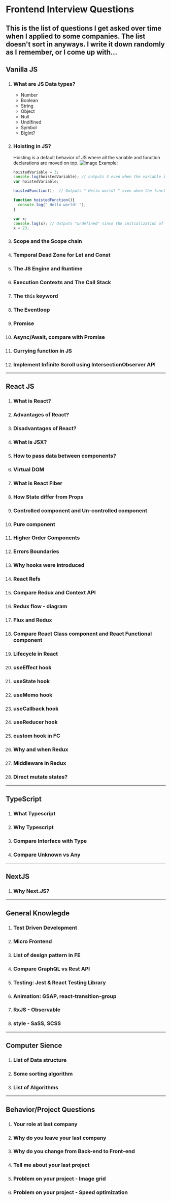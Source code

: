 # Frontend Interview Questions

This is the list of questions I get asked over time when I applied to some companies. The list doesn't sort in anyways. I write it down randomly as I remember, or I come up with...
---
## Vanilla JS
1. ### What are JS Data types?
    - Number
    - Boolean
    - String
    - Object
    - Null
    - Undifined
    - Symbol
    - BigInt?
2. ### Hoisting in JS?
    Hoisting is a default behavior of JS where all the variable and function declarations are moved on top.
    ![image](https://user-images.githubusercontent.com/30380214/127508500-88d81b68-54ec-43ef-9426-b6552fbac6cd.png)
    Example:
    ```js
    hoistedVariable = 3;
    console.log(hoistedVariable); // outputs 3 even when the variable is declared after it is initialized	
    var hoistedVariable;
    ```
    
    ```js
    hoistedFunction();  // Outputs " Hello world! " even when the function is declared after calling

    function hoistedFunction(){ 
      console.log(" Hello world! ");
    }
    ```
    
    ```js
    var x;
    console.log(x); // Outputs "undefined" since the initialization of "x" is not hoisted
    x = 23;
    ```
 
3. ### Scope and the Scope chain
6. ### Temporal Dead Zone for Let and Const
7. ### The JS Engine and Runtime
8. ### Execution Contexts and The Call Stack
9. ### The `this` keyword
10. ### The Eventloop
11. ### Promise
12. ### Async/Await, compare with Promise
13. ### Currying function in JS
14. ### Implement Infinite Scroll using IntersectionObserver API 


---
## React JS
1. ### What is React?
2. ### Advantages of React?
3. ### Disadvantages of React?
4. ### What is JSX?
5. ### How to pass data between components?
6. ### Virtual DOM
7. ### What is React Fiber
8. ### How State differ from Props
9. ### Controlled component and Un-controlled component
10. ### Pure component
11. ### Higher Order Components
12. ### Errors Boundaries
13. ### Why hooks were introduced
14. ### React Refs
15. ### Compare Redux and Context API
16. ### Redux flow - diagram
17. ### Flux and Redux
18. ### Compare React Class component and React Functional component
19. ### Lifecycle in React
20. ### useEffect hook
21. ### useState hook
22. ### useMemo hook
23. ### useCallback hook
24. ### useReducer hook
25. ### custom hook in FC
26. ### Why and when Redux
27. ### Middleware in Redux
28. ### Direct mutate states?


---
## TypeScript
1. ### What Typescript
2. ### Why Typescript
3. ### Compare Interface with Type
4. ### Compare Unknown vs Any


---
## NextJS
1. ### Why Next.JS?


---
## General Knowlegde
1. ### Test Driven Development
2. ### Micro Frontend
3. ### List of design pattern in FE
4. ### Compare GraphQL vs Rest API
5. ### Testing: Jest & React Testing Library
6. ### Animation: GSAP, react-transition-group
7. ### RxJS - Observable
8. ### style - SaSS, SCSS


---
## Computer Sience
1. ### List of Data structure
2. ### Some sorting algorithm
3. ### List of Algorithms


---
## Behavior/Project Questions
1. ### Your role at last company
2. ### Why do you leave your last company
3. ### Why do you change from Back-end to Front-end
4. ### Tell me about your last project
5. ### Problem on your project - Image grid
6. ### Problem on your project - Speed optimization
